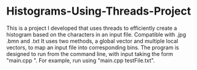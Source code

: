 # Histograms-Using-Threads-Project
This is a project I developed that uses threads to efficiently create a histogram based on the characters in an input file. Compatible with .jpg .bmn and .txt
It uses two methods, a global vector and multiple local vectors, to map an input file into corresponding bins. 
The program is designed to run from the command line, with input taking the form "main.cpp <filename>". For example, run using "main.cpp testFile.txt".
